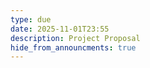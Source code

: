 ```yaml
---
type: due
date: 2025-11-01T23:55
description: Project Proposal
hide_from_announcments: true
---
```


